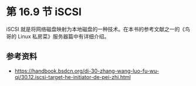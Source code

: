 # 第 16.9 节 iSCSI

iSCSI 就是将网络磁盘映射为本地磁盘的一种技术。在本书的参考文献之一的《鸟哥的 Linux 私房菜》服务器篇中有详细介绍。

## 参考资料

- <https://handbook.bsdcn.org/di-30-zhang-wang-luo-fu-wu-qi/30.12.iscsi-target-he-initiator-de-pei-zhi.html>